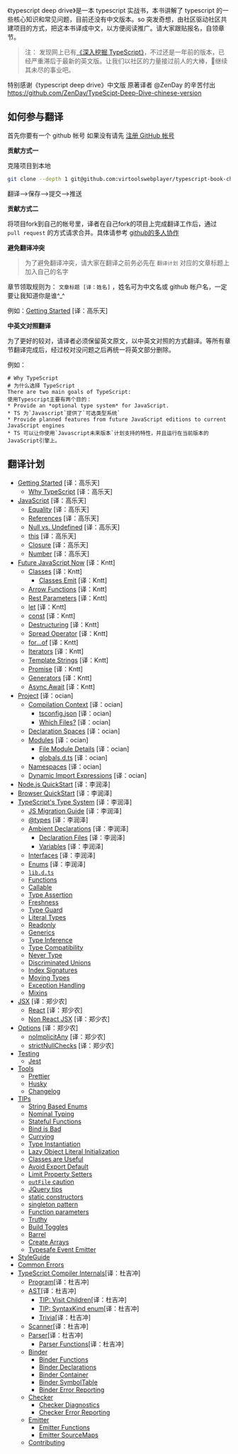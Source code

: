 《typescript deep drive》是一本 typescript 实战书，本书讲解了 typescript 的一些核心知识和常见问题，目前还没有中文版本。so 突发奇想，由社区驱动社区共建项目的方式，把这本书译成中文，以方便阅读推广。请大家跟贴报名，自领章节。

> 注： 发现网上已有[《深入挖掘 TypeScript》](https://rexdainiel.gitbooks.io/typescript/content/)，不过还是一年前的版本，已经严重滞后于最新的英文版。让我们以社区的力量接过前人的大棒，继续其未尽的事业吧。

特别感谢《typescript deep drive》中文版 原著译者 @ZenDay
的辛苦付出
https://github.com/ZenDay/TypeScipt-Deep-Dive-chinese-version

## 如何参与翻译

首先你要有一个 github 帐号 如果没有请先 [注册 GitHub 帐号](https://github.com/join?source=header-home)

**贡献方式一**

克隆项目到本地

```sh
git clone --depth 1 git@github.com:virtoolswebplayer/typescript-book-chinese.git
```

翻译-->保存-->提交-->推送

**贡献方式二**

将项目fork到自己的帐号里，译者在自己fork的项目上完成翻译工作后，通过 `pull request` 的方式请求合并。具体请参考 [github的多人协作](https://gist.github.com/suziewong/4378619)


**避免翻译冲突**

> 为了避免翻译冲突，请大家在翻译之前务必先在 `翻译计划` 对应的文章标题上加入自己的名字

章节领取规则为： `文章标题 [译：姓名]` ，姓名可为中文名或 github 帐户名，一定要让我知道你是谁^\_^

例如：[Getting Started](docs/getting-started.md) [译：高乐天]


**中英文对照翻译**

为了更好的较对，请译者必须保留英文原文，以中英文对照的方式翻译。等所有章节翻译完成后，经过校对没问题之后再统一将英文部分删除。

例如：

```
# Why TypeScript
# 为什么选择 TypeScript
There are two main goals of TypeScript:
使用Typescript主要有两个目的：
* Provide an *optional type system* for JavaScript.
* TS 为`Javascript`提供了`可选类型系统`
* Provide planned features from future JavaScript editions to current JavaScript engines
* TS 可以让你使用`Javascript未来版本`计划支持的特性，并且运行在当前版本的JavaScript引擎上。

```

## 翻译计划

- [Getting Started](docs/getting-started.md) [译：高乐天]
  - [Why TypeScript](docs/why-typescript.md) [译：高乐天]
- [JavaScript](docs/javascript/recap.md) [译：高乐天]
  - [Equality](docs/javascript/equality.md) [译：高乐天]
  - [References](docs/javascript/references.md) [译：高乐天]
  - [Null vs. Undefined](docs/javascript/null-undefined.md) [译：高乐天]
  - [this](docs/javascript/this.md) [译：高乐天]
  - [Closure](docs/javascript/closure.md) [译：高乐天]
  - [Number](docs/javascript/number.md) [译：高乐天]
- [Future JavaScript Now](docs/future-javascript.md) [译：Kntt]
  - [Classes](docs/classes.md) [译：Kntt]
    - [Classes Emit](docs/classes-emit.md) [译：Kntt]
  - [Arrow Functions](docs/arrow-functions.md) [译：Kntt]
  - [Rest Parameters](docs/rest-parameters.md) [译：Kntt]
  - [let](docs/let.md) [译：Kntt]
  - [const](docs/const.md) [译：Kntt]
  - [Destructuring](docs/destructuring.md) [译：Kntt]
  - [Spread Operator](docs/spread-operator.md) [译：Kntt]
  - [for...of](docs/for...of.md) [译：Kntt]
  - [Iterators](docs/iterators.md) [译：Kntt]
  - [Template Strings](docs/template-strings.md) [译：Kntt]
  - [Promise](docs/promise.md) [译：Kntt]
  - [Generators](docs/generators.md) [译：Kntt]
  - [Async Await](docs/async-await.md) [译：Kntt]
- [Project](docs/project/project.md) [译：ocian]
  - [Compilation Context](docs/project/compilation-context.md) [译：ocian]
    - [tsconfig.json](docs/project/tsconfig.md) [译：ocian]
    - [Which Files?](docs/project/files.md) [译：ocian]
  - [Declaration Spaces](docs/project/declarationspaces.md) [译：ocian]
  - [Modules](docs/project/modules.md) [译：ocian]
    - [File Module Details](docs/project/external-modules.md) [译：ocian]
    - [globals.d.ts](docs/project/globals.md) [译：ocian]
  - [Namespaces](docs/project/namespaces.md) [译：ocian]
  - [Dynamic Import Expressions](docs/project/dynamic-import-expressions.md) [译：ocian]
- [Node.js QuickStart](docs/quick/nodejs.md) [译：李润泽]
- [Browser QuickStart](docs/quick/browser.md) [译：李润泽]
- [TypeScript's Type System](docs/types/type-system.md) [译：李润泽]
  - [JS Migration Guide](docs/types/migrating.md) [译：李润泽]
  - [@types](docs/types/@types.md) [译：李润泽]
  - [Ambient Declarations](docs/types/ambient/intro.md) [译：李润泽]
    - [Declaration Files](docs/types/ambient/d.ts.md) [译：李润泽]
    - [Variables](docs/types/ambient/variables.md) [译：李润泽]
  - [Interfaces](docs/types/interfaces.md) [译：李润泽]
  - [Enums](docs/enums.md) [译：李润泽]
  - [`lib.d.ts`](docs/types/lib.d.ts.md)
  - [Functions](docs/types/functions.md)
  - [Callable](docs/types/callable.md)
  - [Type Assertion](docs/types/type-assertion.md)
  - [Freshness](docs/types/freshness.md)
  - [Type Guard](docs/types/typeGuard.md)
  - [Literal Types](docs/types/literal-types.md)
  - [Readonly](docs/types/readonly.md)
  - [Generics](docs/types/generics.md)
  - [Type Inference](docs/types/type-inference.md)
  - [Type Compatibility](docs/types/type-compatibility.md)
  - [Never Type](docs/types/never.md)
  - [Discriminated Unions](docs/types/discriminated-unions.md)
  - [Index Signatures](docs/types/index-signatures.md)
  - [Moving Types](docs/types/moving-types.md)
  - [Exception Handling](docs/types/exceptions.md)
  - [Mixins](docs/types/mixins.md)
- [JSX](docs/jsx/tsx.md) [译：郑少农]
  - [React](docs/jsx/react.md) [译：郑少农]
  - [Non React JSX](docs/jsx/others.md) [译：郑少农]
- [Options](docs/options/intro.md) [译：郑少农]
  - [noImplicitAny](docs/options/noImplicitAny.md) [译：郑少农]
  - [strictNullChecks](docs/options/strictNullChecks.md) [译：郑少农]
- [Testing](docs/testing/intro.md)
  - [Jest](docs/testing/jest.md)
- [Tools](docs/tools/intro.md)
  - [Prettier](docs/tools/prettier.md)
  - [Husky](docs/tools/husky.md)
  - [Changelog](docs/tools/changelog.md)
- [TIPs](docs/tips/main.md)
  - [String Based Enums](docs/tips/stringEnums.md)
  - [Nominal Typing](docs/tips/nominalTyping.md)
  - [Stateful Functions](docs/tips/statefulFunctions.md)
  - [Bind is Bad](docs/tips/bind.md)
  - [Currying](docs/tips/currying.md)
  - [Type Instantiation](docs/tips/typeInstantiation.md)
  - [Lazy Object Literal Initialization](docs/tips/lazyObjectLiteralInitialization.md)
  - [Classes are Useful](docs/tips/classesAreUseful.md)
  - [Avoid Export Default](docs/tips/defaultIsBad.md)
  - [Limit Property Setters](docs/tips/propertySetters.md)
  - [`outFile` caution](docs/tips/outFile.md)
  - [JQuery tips](docs/tips/jquery.md)
  - [static constructors](docs/tips/staticConstructor.md)
  - [singleton pattern](docs/tips/singleton.md)
  - [Function parameters](docs/tips/functionParameters.md)
  - [Truthy](docs/tips/truthy.md)
  - [Build Toggles](docs/tips/build-toggles.md)
  - [Barrel](docs/tips/barrel.md)
  - [Create Arrays](docs/tips/create-arrays.md)
  - [Typesafe Event Emitter](docs/tips/typed-event.md)
- [StyleGuide](docs/styleguide/styleguide.md)
- [Common Errors](docs/errors/main.md)
- [TypeScript Compiler Internals](docs/compiler/overview.md)[译：杜吉冲]
  - [Program](docs/compiler/program.md)[译：杜吉冲]
  - [AST](docs/compiler/ast.md)[译：杜吉冲]
    - [TIP: Visit Children](docs/compiler/ast-tip-children.md)[译：杜吉冲]
    - [TIP: SyntaxKind enum](docs/compiler/ast-tip-syntaxkind.md)[译：杜吉冲]
    - [Trivia](docs/compiler/ast-trivia.md)[译：杜吉冲]
  - [Scanner](docs/compiler/scanner.md)[译：杜吉冲]
  - [Parser](docs/compiler/parser.md)[译：杜吉冲]
    - [Parser Functions](docs/compiler/parser-functions.md)[译：杜吉冲]
  - [Binder](docs/compiler/binder.md)
    - [Binder Functions](docs/compiler/binder-functions.md)
    - [Binder Declarations](docs/compiler/binder-declarations.md)
    - [Binder Container](docs/compiler/binder-container.md)
    - [Binder SymbolTable](docs/compiler/binder-symboltable.md)
    - [Binder Error Reporting](docs/compiler/binder-diagnostics.md)
  - [Checker](docs/compiler/checker.md)
    - [Checker Diagnostics](docs/compiler/checker-global.md)
    - [Checker Error Reporting](docs/compiler/checker-diagnostics.md)
  - [Emitter](docs/compiler/emitter.md)
    - [Emitter Functions](docs/compiler/emitter-functions.md)
    - [Emitter SourceMaps](docs/compiler/emitter-sourcemaps.md)
  - [Contributing](docs/compiler/contributing.md)
